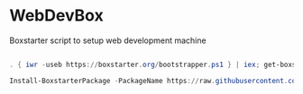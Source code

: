 # WebDevBox
Boxstarter script to setup web development machine

```powershell

. { iwr -useb https://boxstarter.org/bootstrapper.ps1 } | iex; get-boxstarter -Force

Install-BoxstarterPackage -PackageName https://raw.githubusercontent.com/pnotus/WebDevBox/WebDevBox.ps1 -DisableReboots

```

